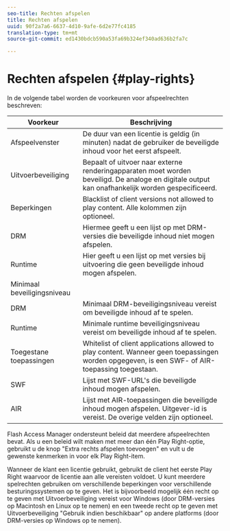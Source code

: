 ```yaml
---
seo-title: Rechten afspelen
title: Rechten afspelen
uuid: 90f2a7a6-6637-4d10-9afe-6d2e77fc4185
translation-type: tm+mt
source-git-commit: ed1430bdcb590a53fa69b324ef340ad636b2fa7c

---
```



# Rechten afspelen {#play-rights}

In de volgende tabel worden de voorkeuren voor afspeelrechten beschreven:

| Voorkeur | Beschrijving |
|--- |--- |
| Afspeelvenster | De duur van een licentie is geldig (in minuten) nadat de gebruiker de beveiligde inhoud voor het eerst afspeelt. |
| Uitvoerbeveiliging | Bepaalt of uitvoer naar externe renderingapparaten moet worden beveiligd. De analoge en digitale output kan onafhankelijk worden gespecificeerd. |
| Beperkingen | Blacklist of client versions not allowed to play content. Alle kolommen zijn optioneel. |
| DRM | Hiermee geeft u een lijst op met DRM-versies die beveiligde inhoud niet mogen afspelen. |
| Runtime | Hier geeft u een lijst op met versies bij uitvoering die geen beveiligde inhoud mogen afspelen. |
| Minimaal beveiligingsniveau |  |
| DRM | Minimaal DRM-beveiligingsniveau vereist om beveiligde inhoud af te spelen. |
| Runtime | Minimale runtime beveiligingsniveau vereist om beveiligde inhoud af te spelen. |
| Toegestane toepassingen | Whitelist of client applications allowed to play content. Wanneer geen toepassingen worden opgegeven, is een SWF- of AIR-toepassing toegestaan. |
| SWF | Lijst met SWF-URL&#39;s die beveiligde inhoud mogen afspelen. |
| AIR | Lijst met AIR-toepassingen die beveiligde inhoud mogen afspelen. Uitgever-id is vereist. De overige velden zijn optioneel. |

Flash Access Manager ondersteunt beleid dat meerdere afspeelrechten bevat. Als u een beleid wilt maken met meer dan één Play Right-optie, gebruikt u de knop &quot;Extra rechts afspelen toevoegen&quot; en vult u de gewenste kenmerken in voor elk Play Right-item.

Wanneer de klant een licentie gebruikt, gebruikt de client het eerste Play Right waarvoor de licentie aan alle vereisten voldoet. U kunt meerdere spelrechten gebruiken om verschillende beperkingen voor verschillende besturingssystemen op te geven. Het is bijvoorbeeld mogelijk één recht op te geven met Uitvoerbeveiliging vereist voor Windows (door DRM-versies op Macintosh en Linux op te nemen) en een tweede recht op te geven met Uitvoerbeveiliging &quot;Gebruik indien beschikbaar&quot; op andere platforms (door DRM-versies op Windows op te nemen).
